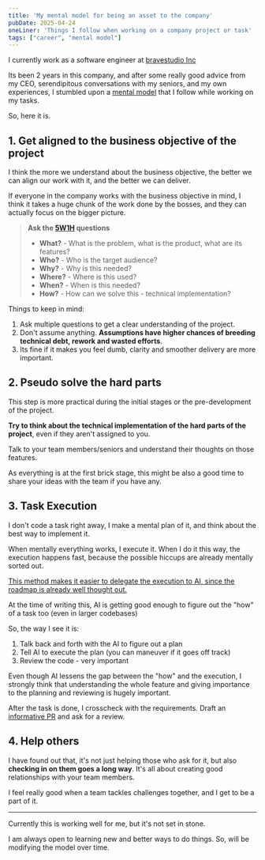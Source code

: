 ```yaml
---
title: 'My mental model for being an asset to the company'
pubDate: 2025-04-24
oneLiner: 'Things I follow when working on a company project or task'
tags: ["career", "mental model"]
---
```


I currently work as a software engineer at [bravestudio Inc](https://bravestudio.co.jp/)

Its been 2 years in this company, and after some really good advice from my CEO, serendipitous conversations with my seniors, and my own experiences, I stumbled upon a [mental model](https://fs.blog/mental-models/) that I follow while working on my tasks.

So, here it is.

## 1. Get aligned to the business objective of the project

I think the more we understand about the business objective, the better we can align our work with it, and the better we can deliver.

If everyone in the company works with the business objective in mind, I think it takes a huge chunk of the work done by the bosses, and they can actually focus on the bigger picture.

> **Ask the [5W1H](https://safetyculture.com/topics/5w1h/) questions**
>
> - **What?** - What is the problem, what is the product, what are its features?
> - **Who?** - Who is the target audience?
> - **Why?** - Why is this needed?
> - **Where?** - Where is this used?
> - **When?** - When is this needed?
> - **How?** - How can we solve this - technical implementation?

Things to keep in mind:

<aside>

1. Ask multiple questions to get a clear understanding of the project. 
2. Don't assume anything. **Assumptions have higher chances of breeding technical debt, rework and wasted efforts**. 
3. Its fine if it makes you feel dumb, clarity and smoother delivery are more important.
</aside>

## 2. Pseudo solve the hard parts

This step is more practical during the initial stages or the pre-development of the project.

**Try to think about the technical implementation of the hard parts of the project**, even if they aren't assigned to you.

Talk to your team members/seniors and understand their thoughts on those features.

As everything is at the first brick stage, this might be also a good time to share your ideas with the team if you have any.

## 3. Task Execution

I don't code a task right away, I make a mental plan of it, and think about the best way to implement it. 

When mentally everything works, I execute it. When I do it this way, the execution happens fast, because the possible hiccups are already mentally sorted out.

<u>This method makes it easier to delegate the execution to AI, since the roadmap is already well thought out.</u>

<aside>
At the time of writing this, AI is getting good enough to figure out the "how" of a task too (even in larger codebases)

So, the way I see it is:
1. Talk back and forth with the AI to figure out a plan
2. Tell AI to execute the plan (you can maneuver if it goes off track)
3. Review the code - very important

Even though AI lessens the gap between the "how" and the execution, I strongly think that understanding the whole feature and giving importance to the planning and reviewing is hugely important.
</aside>

After the task is done, I crosscheck with the requirements. Draft an [informative PR](https://www.atlassian.com/blog/git/written-unwritten-guide-pull-requests) and ask for a review.

## 4. Help others

I have found out that, it's not just helping those who ask for it, but also **checking in on them goes a long way**. It's all about creating good relationships with your team members. 

I feel really good when a team tackles challenges together, and I get to be a part of it.

---

Currently this is working well for me, but it's not set in stone. 

I am always open to learning new and better ways to do things. So, will be modifying the model over time.


